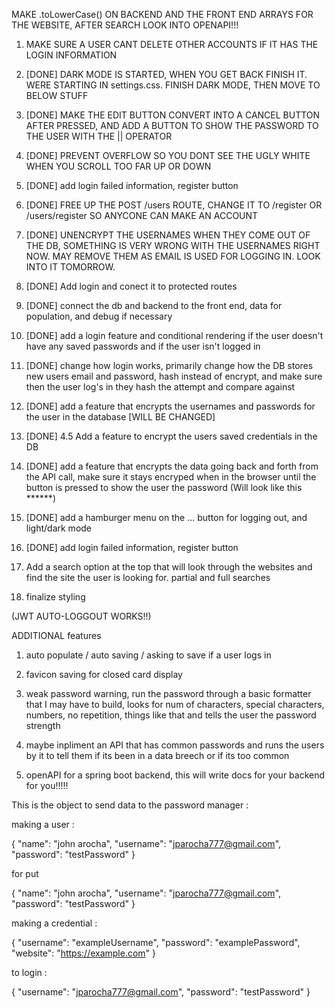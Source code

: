 MAKE .toLowerCase() ON BACKEND AND THE FRONT END ARRAYS FOR THE WEBSITE, AFTER SEARCH LOOK INTO OPENAPI!!!

1. MAKE SURE A USER CANT DELETE OTHER ACCOUNTS IF IT HAS THE LOGIN INFORMATION

2. [DONE] DARK MODE IS STARTED, WHEN YOU GET BACK FINISH IT. WERE STARTING IN settings.css. FINISH DARK MODE, THEN MOVE TO BELOW STUFF

3. [DONE] MAKE THE EDIT BUTTON CONVERT INTO A CANCEL BUTTON AFTER PRESSED, AND ADD A BUTTON TO SHOW THE PASSWORD TO THE USER WITH THE || OPERATOR

4. [DONE] PREVENT OVERFLOW SO YOU DONT SEE THE UGLY WHITE WHEN YOU SCROLL TOO FAR UP OR DOWN

5. [DONE] add login failed information, register button

6. [DONE] FREE UP THE POST /users ROUTE, CHANGE IT TO /register OR /users/register SO ANYCONE CAN MAKE AN ACCOUNT

7. [DONE] UNENCRYPT THE USERNAMES WHEN THEY COME OUT OF THE DB, SOMETHING IS VERY WRONG WITH THE USERNAMES RIGHT NOW. MAY REMOVE THEM AS EMAIL IS USED FOR LOGGING IN. LOOK INTO IT TOMORROW.

8. [DONE] Add login and conect it to protected routes

9. [DONE] connect the db and backend to the front end, data for population, and debug if necessary

10. [DONE] add a login feature and conditional rendering if the user doesn't have any saved passwords and if the user isn't logged in

12. [DONE] change how login works, primarily change how the DB stores new users email and password, hash instead of encrypt, and make sure then the user log's in they hash the attempt and compare against

13. [DONE] add a feature that encrypts the usernames and passwords for the user in the database             [WILL BE CHANGED]

14. [DONE] 4.5 Add a feature to encrypt the users saved credentials in the DB

15. [DONE] add a feature that encrypts the data going back and forth from the API call, make sure it stays encryped when in the browser until the button is pressed to show the user the password (Will look like this ******)

16. [DONE] add a hamburger menu on the ... button for logging out, and light/dark mode

17. [DONE] add login failed information, register button

18. Add a search option at the top that will look through the websites and find the site the user is looking for. partial and full searches

19. finalize styling

(JWT AUTO-LOGGOUT WORKS!!)

ADDITIONAL features

1. auto populate / auto saving / asking to save if a user logs in

2. favicon saving for closed card display

3. weak password warning, run the password through a basic formatter that I may have to build, looks for num of characters, special characters, numbers, no repetition, things like that and tells the user the password strength

4. maybe inpliment an API that has common passwords and runs the users by it to tell them if its been in a data breech or if its too common

5. openAPI for a spring boot backend, this will write docs for your backend for you!!!!!







This is the object to send data to the password manager : 

making a user : 

{
  "name": "john arocha",
  "username": "jparocha777@gmail.com",
  "password": "testPassword"
}

for put 

{
  "name": "john arocha",
  "username": "jparocha777@gmail.com",
  "password": "testPassword"
}

making a credential :

{
  "username": "exampleUsername",
  "password": "examplePassword",
  "website": "https://example.com"
}

to login : 

{
  "username": "jparocha777@gmail.com",
  "password": "testPassword"
}